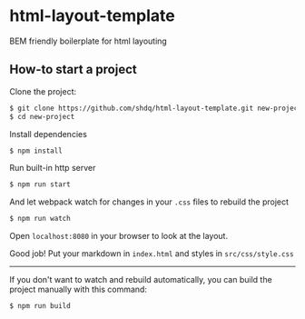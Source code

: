 # html-layout-template
BEM friendly boilerplate for html layouting

## How-to start a project
Clone the project:

``` bash
$ git clone https://github.com/shdq/html-layout-template.git new-project
$ cd new-project
```

Install dependencies

``` bash
$ npm install
```

Run built-in http server

``` bash
$ npm run start
```

And let webpack watch for changes in your `.css` files to rebuild the project

``` bash
$ npm run watch
```

Open `localhost:8080` in your browser to look at the layout.

Good job! Put your markdown in `index.html` and styles in `src/css/style.css`

---
If you don't want to watch and rebuild automatically, you can build the project manually with this command:
``` bash
$ npm run build
```